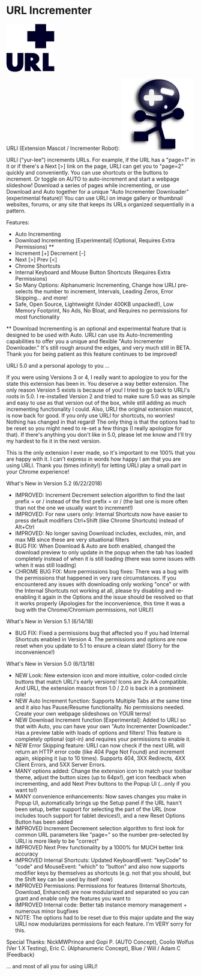 # URL Incrementer

![URL Incrementer](_assets/img/darku/128.png?raw=true "URL Incrementer")

URLI (Extension Mascot / Incrementer Robot):
![URLI](src/img/extras/urli.png?raw=true "URLI")

URLI ("yur-lee") increments URLs. For example, if the URL has a "page=1" in it or if there's a Next [>] link on the page, URLI can get you to "page=2" quickly and conveniently. You can use shortcuts or the buttons to increment. Or toggle on AUTO to auto-increment and start a webpage slideshow! Download a series of pages while incrementing, or use Download and Auto together for a unique "Auto Incrementer Downloader" (experimental feature)! You can use URLI on image gallery or thumbnail websites, forums, or any site that keeps its URLs organized sequentially in a pattern.

Features:
- Auto Incrementing
- Download Incrementing [Experimental] (Optional, Requires Extra Permissions) **
- Increment [+] Decrement [-]
- Next [>] Prev [<]
- Chrome Shortcuts
- Internal Keyboard and Mouse Button Shortcuts (Requires Extra Permissions)
- So Many Options: Alphanumeric Incrementing, Change how URLI pre-selects the number to increment, Intervals, Leading Zeros, Error Skipping... and more!
- Safe, Open Source, Lightweight (Under 400KB unpacked!), Low Memory Footprint, No Ads, No Bloat, and Requires no permissions for most functionality

** Download Incrementing is an optional and experimental feature that is designed to be used with Auto. URLI can use its Auto-Incrementing capabilities to offer you a unique and flexible "Auto Incrementer Downloader." It's still rough around the edges, and very much still in BETA. Thank you for being patient as this feature continues to be improved!

URLI 5.0 and a personal apology to you ...

If you were using Versions 3 or 4, I really want to apologize to you for the state this extension has been in. You deserve a way better extension. The only reason Version 5 exists is because of you! I tried to go back to URLI's roots in 5.0.
I re-installed Version 2 and tried to make sure 5.0 was as simple and easy to use as that version out of the box, while still adding as much incrementing functionality I could.
Also, URLI the original extension mascot, is now back for good. If you only use URLI for shortcuts, no worries! Nothing has changed in that regard! The only thing is that the options had to be reset so you might need to re-set a few things (I really apologize for that). If there's anything you don't like in 5.0, please let me know and I'll try my hardest to fix it in the next version.

This is the only extension I ever made, so it's important to me 100% that you are happy with it. I can't express in words how happy I am that you are using URLI. Thank you (times infinity!) for letting URLI play a small part in your Chrome experience!

What's New in Version 5.2 (6/22/2018)
- IMPROVED: Increment Decrement selection algorithm to find the last prefix = or / instead of the first prefix = or / (the last one is more often than not the one we usually want to increment!)
- IMPROVED: For new users only: Internal Shortcuts now have easier to press default modifiers Ctrl+Shift (like Chrome Shortcuts) instead of Alt+Ctrl
- IMPROVED: No longer saving Download includes, excludes, min, and max MB since these are very situational filters
- BUG FIX: When Download & Auto are both enabled, changed the download preview to only update in the popup when the tab has loaded completely instead of when it is still loading (there was some issues with when it was still loading)
- CHROME BUG FIX: More permissions bug fixes: There was a bug with the permissions that happened in very rare circumstances. If you encountered any issues with downloading only working "once" or with the Internal Shortcuts not working at all, please try disabling and re-enabling it again in the Options and the issue should be resolved so that it works properly (Apologies for the inconvenience, this time it was a bug with the Chrome/Chromium permissions, not URLI!)

What's New in Version 5.1 (6/14/18)
- BUG FIX: Fixed a permissions bug that affected you if you had Internal Shortcuts enabled in Version 4. The permissions and options are now reset when you update to 5.1 to ensure a clean slate! (Sorry for the inconvenience!)

What's New in Version 5.0 (6/13/18)
- NEW Look: New extension icon and more intuitive, color-coded circle buttons that match URLI's early versions! Icons are 2x AA compatible. And URLI, the extension mascot from 1.0 / 2.0 is back in a prominent role!
- NEW Auto Increment function: Supports Multiple Tabs at the same time and it also has Pause/Resume functionality. No permissions needed. Create your own webpage slideshows on YOUR terms!
- NEW Download Increment function [Experimental]: Added to URLI so that with Auto, you can have your own "Auto Incrementer Downloader." Has a preview table with loads of options and filters! This feature is completely optional (opt-in) and requires your permissions to enable it.
- NEW Error Skipping feature: URLI can now check if the next URL will return an HTTP error code (like 404 Page Not Found) and increment again, skipping it (up to 10 times). Supports 404, 3XX Redirects, 4XX Client Errors, and 5XX Server Errors.
- MANY options added: Change the extension icon to match your toolbar theme, adjust the button sizes (up to 64px!), get icon feedback when incrementing, and add Next Prev buttons to the Popup UI (...only if you want to!)
- MANY convenience enhancements: Now saves changes you make in Popup UI, automatically brings up the Setup panel if the URL hasn't been setup, better support for selecting the part of the URL (now includes touch support for tablet devices!), and a new Reset Options Button has been added
- IMPROVED Increment Decrement selection algorithm to first look for common URL parameters like "page=" so the number pre-selected by URLI is more likely to be "correct"
- IMPROVED Next Prev functionality by a 1000% for MUCH better link accuracy
- IMPROVED Internal Shortcuts: Updated KeyboardEvent: "keyCode" to "code" and MouseEvent: "which" to "button" and also now supports modifier keys by themselves as shortcuts (e.g. not that you should, but the Shift key can be used by itself now)
- IMPROVED Permissions: Permissions for features (Internal Shortcuts, Download, Enhanced) are now modularized and separated so you can grant and enable only the features you want to
- IMPROVED Internal code: Better tab instance memory management + numerous minor bugfixes
- NOTE: The options had to be reset due to this major update and the way URLI now modularizes permissions for each feature. I'm VERY sorry for this.

Special Thanks:
NickMWPrince and Gopi P. (AUTO Concept), Coolio Wolfus (Ver 1.X Testing), Eric C. (Alphanumeric Concept), Blue / Will / Adam C (Feedback)

... and most of all you for using URLI!